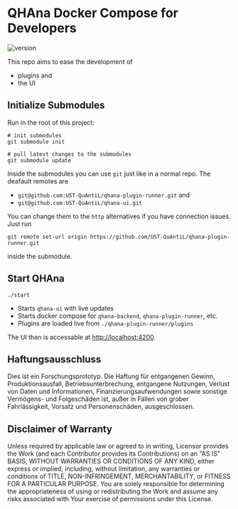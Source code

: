 # QHAna Docker Compose for Developers

![version](https://img.shields.io/badge/Version-v0.0.1-blue)


This repo aims to ease the development of
- plugins and
- the UI

## Initialize Submodules

Run in the root of this project:

```
# init submodules
git submodule init

# pull latest changes to the submodules
git submodule update
```

Inside the submodules you can use `git` just like in a normal repo.
The deafault remotes are
- `git@github.com:UST-QuAntiL/qhana-plugin-runner.git` and
- `git@github.com:UST-QuAntiL/qhana-ui.git`

You can change them to the `http` alternatives if you have connection issues.
Just run 
```
git remote set-url origin https://github.com/UST-QuAntiL/qhana-plugin-runner.git
```
inside the submodule.

## Start QHAna

```
./start
```

- Starts `qhana-ui` with live updates
- Starts docker compose for `qhana-backend`, `qhana-plugin-runner`, etc.
- Plugins are loaded live from `./qhana-plugin-runner/plugins`

The UI then is accessable at [http://localhost:4200](http://localhost:4200).

## Haftungsausschluss

Dies ist ein Forschungsprototyp.
Die Haftung für entgangenen Gewinn, Produktionsausfall, Betriebsunterbrechung, entgangene Nutzungen, Verlust von Daten und Informationen, Finanzierungsaufwendungen sowie sonstige Vermögens- und Folgeschäden ist, außer in Fällen von grober Fahrlässigkeit, Vorsatz und Personenschäden, ausgeschlossen.

## Disclaimer of Warranty

Unless required by applicable law or agreed to in writing, Licensor provides the Work (and each Contributor provides its Contributions) on an "AS IS" BASIS, WITHOUT WARRANTIES OR CONDITIONS OF ANY KIND, either express or implied, including, without limitation, any warranties or conditions of TITLE, NON-INFRINGEMENT, MERCHANTABILITY, or FITNESS FOR A PARTICULAR PURPOSE.
You are solely responsible for determining the appropriateness of using or redistributing the Work and assume any risks associated with Your exercise of permissions under this License.

